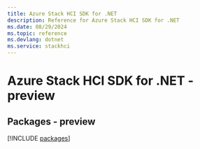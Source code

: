 ```yaml
---
title: Azure Stack HCI SDK for .NET
description: Reference for Azure Stack HCI SDK for .NET
ms.date: 08/29/2024
ms.topic: reference
ms.devlang: dotnet
ms.service: stackhci
---
```

# Azure Stack HCI SDK for .NET - preview
## Packages - preview
[!INCLUDE [packages](stack-hci-index.md)]
